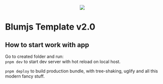 <div align="center">
    <img src="https://drive.google.com/uc?export=view&id=14_MxI0TSoz8wK9e-f8BHzworUfehaZz3"/>
</div>

# Blumjs Template v2.0

## How to start work with app

Go to created folder and run:  
`pnpm dev` to start dev server with hot reload on local host.

`pnpm deploy` to build production bundle, with tree-shaking, uglify and all this modern fancy stuff.

[npm]: https://img.shields.io/npm/v/@vkontakte/create-vk-mini-app.svg
[npm-url]: https://npmjs.com/package/@vkontakte/create-vk-mini-app
[deps]: https://img.shields.io/david/vkcom/create-vk-mini-app.svg
[deps-url]: https://david-dm.org/vkcom/create-vk-mini-app
